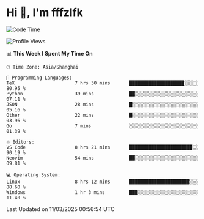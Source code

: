 # Hi 👋, I'm fffzlfk

<!--START_SECTION:waka-->
![Code Time](http://img.shields.io/badge/Code%20Time-1%2C281%20hrs%2054%20mins-blue)

![Profile Views](http://img.shields.io/badge/Profile%20Views-0-blue)

📊 **This Week I Spent My Time On** 

```text
🕑︎ Time Zone: Asia/Shanghai

💬 Programming Languages: 
TeX                      7 hrs 30 mins       ████████████████████░░░░░   80.95 % 
Python                   39 mins             ██░░░░░░░░░░░░░░░░░░░░░░░   07.11 % 
JSON                     28 mins             █░░░░░░░░░░░░░░░░░░░░░░░░   05.16 % 
Other                    22 mins             █░░░░░░░░░░░░░░░░░░░░░░░░   03.96 % 
Go                       7 mins              ░░░░░░░░░░░░░░░░░░░░░░░░░   01.39 % 

🔥 Editors: 
VS Code                  8 hrs 21 mins       ███████████████████████░░   90.19 % 
Neovim                   54 mins             ██░░░░░░░░░░░░░░░░░░░░░░░   09.81 % 

💻 Operating System: 
Linux                    8 hrs 12 mins       ██████████████████████░░░   88.60 % 
Windows                  1 hr 3 mins         ███░░░░░░░░░░░░░░░░░░░░░░   11.40 % 
```


 Last Updated on 11/03/2025 00:56:54 UTC
<!--END_SECTION:waka-->
